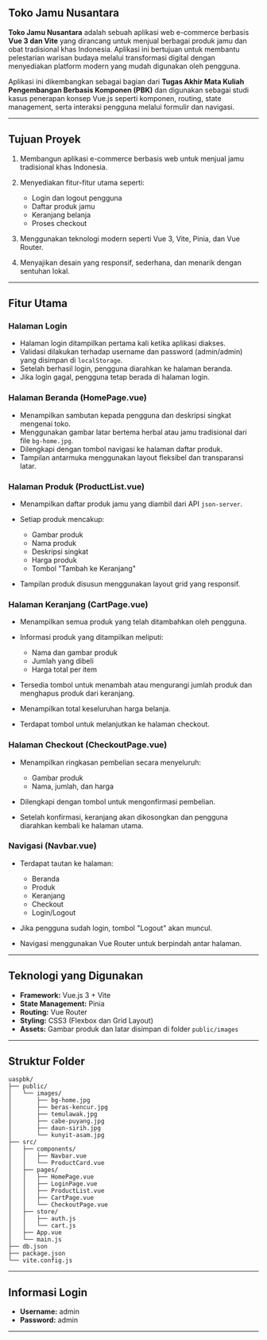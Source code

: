 
## Toko Jamu Nusantara

**Toko Jamu Nusantara** adalah sebuah aplikasi web e-commerce berbasis **Vue 3 dan Vite** yang dirancang untuk menjual berbagai produk jamu dan obat tradisional khas Indonesia. Aplikasi ini bertujuan untuk membantu pelestarian warisan budaya melalui transformasi digital dengan menyediakan platform modern yang mudah digunakan oleh pengguna.

Aplikasi ini dikembangkan sebagai bagian dari **Tugas Akhir Mata Kuliah Pengembangan Berbasis Komponen (PBK)** dan digunakan sebagai studi kasus penerapan konsep Vue.js seperti komponen, routing, state management, serta interaksi pengguna melalui formulir dan navigasi.

---

## Tujuan Proyek

1. Membangun aplikasi e-commerce berbasis web untuk menjual jamu tradisional khas Indonesia.
2. Menyediakan fitur-fitur utama seperti:

   * Login dan logout pengguna
   * Daftar produk jamu
   * Keranjang belanja
   * Proses checkout
3. Menggunakan teknologi modern seperti Vue 3, Vite, Pinia, dan Vue Router.
4. Menyajikan desain yang responsif, sederhana, dan menarik dengan sentuhan lokal.

---

## Fitur Utama

### Halaman Login

* Halaman login ditampilkan pertama kali ketika aplikasi diakses.
* Validasi dilakukan terhadap username dan password (admin/admin) yang disimpan di `localStorage`.
* Setelah berhasil login, pengguna diarahkan ke halaman beranda.
* Jika login gagal, pengguna tetap berada di halaman login.

### Halaman Beranda (HomePage.vue)

* Menampilkan sambutan kepada pengguna dan deskripsi singkat mengenai toko.
* Menggunakan gambar latar bertema herbal atau jamu tradisional dari file `bg-home.jpg`.
* Dilengkapi dengan tombol navigasi ke halaman daftar produk.
* Tampilan antarmuka menggunakan layout fleksibel dan transparansi latar.

### Halaman Produk (ProductList.vue)

* Menampilkan daftar produk jamu yang diambil dari API `json-server`.
* Setiap produk mencakup:

  * Gambar produk
  * Nama produk
  * Deskripsi singkat
  * Harga produk
  * Tombol "Tambah ke Keranjang"
* Tampilan produk disusun menggunakan layout grid yang responsif.

### Halaman Keranjang (CartPage.vue)

* Menampilkan semua produk yang telah ditambahkan oleh pengguna.
* Informasi produk yang ditampilkan meliputi:

  * Nama dan gambar produk
  * Jumlah yang dibeli
  * Harga total per item
* Tersedia tombol untuk menambah atau mengurangi jumlah produk dan menghapus produk dari keranjang.
* Menampilkan total keseluruhan harga belanja.
* Terdapat tombol untuk melanjutkan ke halaman checkout.

### Halaman Checkout (CheckoutPage.vue)

* Menampilkan ringkasan pembelian secara menyeluruh:

  * Gambar produk
  * Nama, jumlah, dan harga
* Dilengkapi dengan tombol untuk mengonfirmasi pembelian.
* Setelah konfirmasi, keranjang akan dikosongkan dan pengguna diarahkan kembali ke halaman utama.

### Navigasi (Navbar.vue)

* Terdapat tautan ke halaman:

  * Beranda
  * Produk
  * Keranjang
  * Checkout
  * Login/Logout
* Jika pengguna sudah login, tombol "Logout" akan muncul.
* Navigasi menggunakan Vue Router untuk berpindah antar halaman.

---

## Teknologi yang Digunakan

* **Framework:** Vue.js 3 + Vite
* **State Management:** Pinia
* **Routing:** Vue Router
* **Styling:** CSS3 (Flexbox dan Grid Layout)
* **Assets:** Gambar produk dan latar disimpan di folder `public/images`

---

## Struktur Folder

```
uaspbk/
├── public/
│   └── images/
│       ├── bg-home.jpg
│       ├── beras-kencur.jpg
│       ├── temulawak.jpg
│       ├── cabe-puyang.jpg
│       ├── daun-sirih.jpg
│       └── kunyit-asam.jpg
├── src/
│   ├── components/
│   │   ├── Navbar.vue
│   │   └── ProductCard.vue
│   ├── pages/
│   │   ├── HomePage.vue
│   │   ├── LoginPage.vue
│   │   ├── ProductList.vue
│   │   ├── CartPage.vue
│   │   └── CheckoutPage.vue
│   ├── store/
│   │   ├── auth.js
│   │   └── cart.js
│   ├── App.vue
│   └── main.js
├── db.json
├── package.json
└── vite.config.js
```

---


## Informasi Login

* **Username:** admin
* **Password:** admin

---

